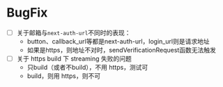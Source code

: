 # BugFix

- [ ] 关于邮箱与`next-auth-url`不同时的表现：
    - button、callback_url等都是next-auth-url，login_url则是请求地址
    - 如果是https，则地址不对时，sendVerificationRequest函数无法触发
- [ ] 关于 https build 下 streaming 失败的问题
    - 只build（或者不build），不用 https，测试可
    - build，则用 https，则不可
